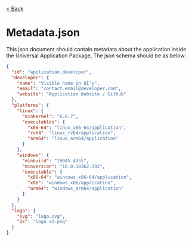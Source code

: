 [< Back](README.md)

# Metadata.json

This json document should contain metadata about the application inside the Universal Application Package, The json schema should be as below:

```json
{
  "id": "application.developer",
  "developer": {
    "name": "Visible name in UI's",
    "email": "contact.email@developer.com",
    "website": "Application Website / Github"
  },
  "platforms": {
    "linux": {
      "minkernel": "6.8.7",
      "executables": {
        "x86-64": "linux_x86-64/application",
        "rv64": "linux_rv64/application",
        "arm64": "linux_arm64/application"
      }
    },
    "windows": {
      "minbuild": "19045.4355",
      "minversion": "10.0.18362.592",
      "executable": {
        "x86-64": "windows_x86-64/application",
        "x86": "windows_x86/application",
        "arm64": "windows_arm64/application"
      }
    }
  },
  "logo": {
    "svg": "logo.svg",
    "2x": "logo_x2.png"
  }
}
```
